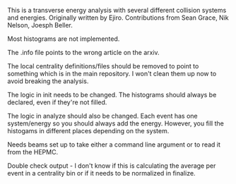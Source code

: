 This is a transverse energy analysis with several different collision systems and energies.  Originally written by Ejiro.  Contributions from Sean Grace, Nik Nelson, Joesph Beller.

Most histograms are not implemented.

The .info file points to the wrong article on the arxiv.

The local centrality definitions/files should be removed to point to something which is in the main repository.  I won't clean them up now to avoid breaking the analysis.

The logic in init needs to be changed.  The histograms should always be declared, even if they're not filled.

The logic in analyze should also be changed.  Each event has one system/energy so you should always add the energy.  However, you fill the histogams in different places depending on the system.

Needs beams set up to take either a command line argument or to read it from the HEPMC.

Double check output - I don't know if this is calculating the average per event in a centrality bin or if it needs to be normalized in finalize.
